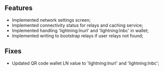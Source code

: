 ## Features
- Implemented network settings screen;
- Implemented connectivity status for relays and caching service;
- Implemented handling 'lightning:lnurl' and 'lightning:lnbc' in wallet;
- Implemented writing to bootstrap relays if user relays not found;

## Fixes
- Updated QR code wallet LN value to 'lightning:lnurl' and 'lightning:lnbc';